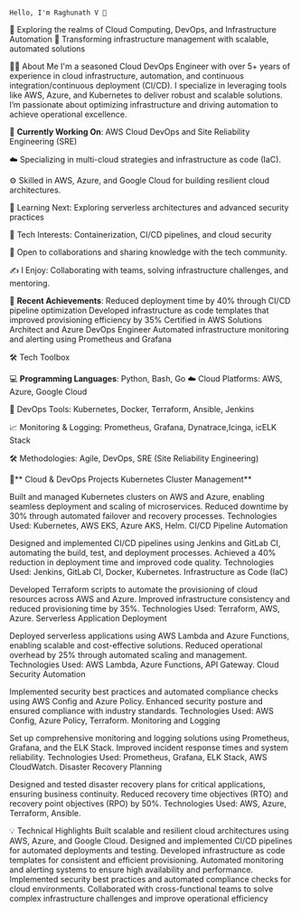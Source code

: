                                                                         Hello, I'm Raghunath V 👋

🚀 Exploring the realms of Cloud Computing, DevOps, and Infrastructure Automation 🎯 Transforming infrastructure management with scalable, automated solutions

🧑‍💻 About Me I'm a seasoned Cloud DevOps Engineer with over 5+ years of experience in cloud infrastructure, automation, and continuous integration/continuous deployment (CI/CD). I specialize in leveraging tools like AWS, Azure, and Kubernetes to deliver robust and scalable solutions. I’m passionate about optimizing infrastructure and driving automation to achieve operational excellence.

🔭 **Currently Working On**: AWS Cloud DevOps and Site Reliability Engineering (SRE) 

☁️ Specializing in multi-cloud strategies and infrastructure as code (IaC).

⚙️ Skilled in AWS, Azure, and Google Cloud for building resilient cloud architectures. 

🌱 Learning Next: Exploring serverless architectures and advanced security practices 

🌟 Tech Interests: Containerization, CI/CD pipelines, and cloud security 

🌟 Open to collaborations and sharing knowledge with the tech community.

✍️ I Enjoy: Collaborating with teams, solving infrastructure challenges, and mentoring.

🎯 **Recent Achievements**: Reduced deployment time by 40% through CI/CD pipeline optimization Developed infrastructure as code templates that improved provisioning efficiency by 35% Certified in AWS Solutions Architect and Azure DevOps Engineer Automated infrastructure monitoring and alerting using Prometheus and Grafana 

🛠️ Tech Toolbox

💻 **Programming Languages**: Python, Bash, Go ☁️ Cloud Platforms: AWS, Azure, Google Cloud 

🔧 DevOps Tools: Kubernetes, Docker, Terraform, Ansible, Jenkins 

📈 Monitoring & Logging: Prometheus, Grafana, Dynatrace,Icinga, icELK Stack 

🛠️ Methodologies: Agile, DevOps, SRE (Site Reliability Engineering)

🏥** Cloud & DevOps Projects Kubernetes Cluster Management**

Built and managed Kubernetes clusters on AWS and Azure, enabling seamless deployment and scaling of microservices. Reduced downtime by 30% through automated failover and recovery processes. Technologies Used: Kubernetes, AWS EKS, Azure AKS, Helm. CI/CD Pipeline Automation

Designed and implemented CI/CD pipelines using Jenkins and GitLab CI, automating the build, test, and deployment processes. Achieved a 40% reduction in deployment time and improved code quality. Technologies Used: Jenkins, GitLab CI, Docker, Kubernetes. Infrastructure as Code (IaC)

Developed Terraform scripts to automate the provisioning of cloud resources across AWS and Azure. Improved infrastructure consistency and reduced provisioning time by 35%. Technologies Used: Terraform, AWS, Azure. Serverless Application Deployment

Deployed serverless applications using AWS Lambda and Azure Functions, enabling scalable and cost-effective solutions. Reduced operational overhead by 25% through automated scaling and management. Technologies Used: AWS Lambda, Azure Functions, API Gateway. Cloud Security Automation

Implemented security best practices and automated compliance checks using AWS Config and Azure Policy. Enhanced security posture and ensured compliance with industry standards. Technologies Used: AWS Config, Azure Policy, Terraform. Monitoring and Logging

Set up comprehensive monitoring and logging solutions using Prometheus, Grafana, and the ELK Stack. Improved incident response times and system reliability. Technologies Used: Prometheus, Grafana, ELK Stack, AWS CloudWatch. Disaster Recovery Planning

Designed and tested disaster recovery plans for critical applications, ensuring business continuity. Reduced recovery time objectives (RTO) and recovery point objectives (RPO) by 50%. Technologies Used: AWS, Azure, Terraform, Ansible.

💡 Technical Highlights Built scalable and resilient cloud architectures using AWS, Azure, and Google Cloud. Designed and implemented CI/CD pipelines for automated deployments and testing. Developed infrastructure as code templates for consistent and efficient provisioning. Automated monitoring and alerting systems to ensure high availability and performance. Implemented security best practices and automated compliance checks for cloud environments. Collaborated with cross-functional teams to solve complex infrastructure challenges and improve operational efficiency
